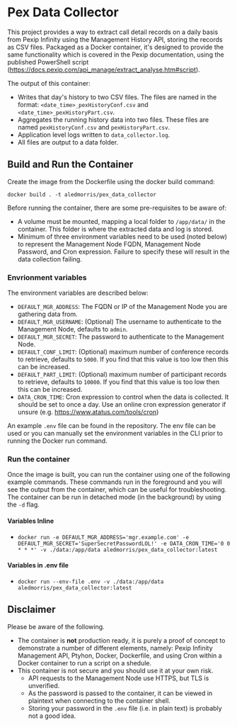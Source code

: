 # Pex Data Collector

This project provides a way to extract call detail records on a daily basis from Pexip Infinity using the Management History API, storing the records as CSV files. Packaged as a Docker container, it's designed to provide the same functionality which is covered in the Pexip documentation, using the published PowerShell script (https://docs.pexip.com/api_manage/extract_analyse.htm#script).

The output of this container:

- Writes that day's history to two CSV files. The files are named in the format: `<date_time>_pexHistoryConf.csv` and `<date_time>_pexHistoryPart.csv`.
- Aggregates the running history data into two files. These files are named `pexHistoryConf.csv` and `pexHistoryPart.csv`.
- Application level logs written to `data_collector.log`.
- All files are output to a data folder.

## Build and Run the Container
Create the image from the Dockerfile using the docker build command:

```docker build . -t aledmorris/pex_data_collector```

Before running the container, there are some pre-requisites to be aware of:

- A volume must be mounted, mapping a local folder to ```/app/data/``` in the container. This folder is where the extracted data and log is stored.
- Minimum of three environment variables need to be used (noted below) to represent the Management Node FQDN, Management Node Password, and Cron expression. Failure to specify these will result in the data collection failing.

### Envrionment variables
The environment variables are described below:

- ```DEFAULT_MGR_ADDRESS```: The FQDN or IP of the Management Node you are gathering data from.
- ```DEFAULT_MGR_USERNAME```: (Optional) The username to authenticate to the Management Node, defaults to ```admin```.
- ```DEFAULT_MGR_SECRET```: The password to authenticate to the Management Node.
- ```DEFAULT_CONF_LIMIT```: (Optional) maximum number of conference records to retrieve, defaults to ```5000```. If you find that this value is too low then this can be increased.
- ```DEFAULT_PART_LIMIT```: (Optional) maximum number of participant records to retrieve, defaults to ```10000```. If you find that this value is too low then this can be increased.
- ```DATA_CRON_TIME```: Cron expression to control when the data is collected. It should be set to once a day. Use an online cron expression generator if unsure (e.g. https://www.atatus.com/tools/cron)

An example ```.env``` file can be found in the repository. The env file can be used or you can manually set the environment variables in the CLI prior to running the Docker run command.

### Run the container
Once the image is built, you can run the container using one of the following example commands. These commands run in the foreground and you will see the output from the container, which can be useful for troubleshooting. The container can be run in detached mode (in the background) by using the ```-d``` flag.

#### Variables Inline
- ```docker run -e DEFAULT_MGR_ADDRESS='mgr.example.com' -e DEFAULT_MGR_SECRET='SuperSecretPasswordLOL!' -e DATA_CRON_TIME='0 0 * * *' -v ./data:/app/data aledmorris/pex_data_collector:latest```

#### Variables in .env file
- ```docker run --env-file .env -v ./data:/app/data aledmorris/pex_data_collector:latest```

## Disclaimer
Please be aware of the following.

- The container is **not** production ready, it is purely a proof of concept to demonstrate a number of different elements, namely: Pexip Infinity Management API, Ptyhon, Docker, Dockerfile, and using Cron within a Docker container to run a script on a shedule.
- This container is not secure and you should use it at your own risk.
    - API requests to the Management Node use HTTPS, but TLS is unverified.
    - As the password is passed to the container, it can be viewed in plaintext when connecting to the container shell.
    - Storing your password in the ```.env``` file (i.e. in plain text) is probably not a good idea.